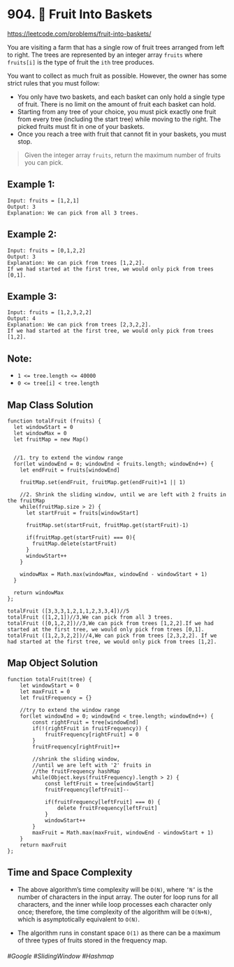 # 904. 🔎 Fruit Into Baskets

https://leetcode.com/problems/fruit-into-baskets/

You are visiting a farm that has a single row of fruit trees arranged from left to right. The trees are represented by an integer array `fruits` where `fruits[i]` is the type of fruit the `ith` tree produces.

You want to collect as much fruit as possible. However, the owner has some strict rules that you must follow:
- You only have two baskets, and each basket can only hold a single type of fruit. There is no limit on the amount of fruit each basket can hold.
- Starting from any tree of your choice, you must pick exactly one fruit from every tree (including the start tree) while moving to the right. The picked fruits must fit in one of your baskets.
- Once you reach a tree with fruit that cannot fit in your baskets, you must stop.

> Given the integer array `fruits`, return the maximum number of fruits you can pick.



## Example 1:
````
Input: fruits = [1,2,1]
Output: 3
Explanation: We can pick from all 3 trees.
````
## Example 2:
````
Input: fruits = [0,1,2,2]
Output: 3
Explanation: We can pick from trees [1,2,2].
If we had started at the first tree, we would only pick from trees [0,1].
````
## Example 3:
````
Input: fruits = [1,2,3,2,2]
Output: 4
Explanation: We can pick from trees [2,3,2,2].
If we had started at the first tree, we would only pick from trees [1,2].
```` 

## Note:

- `1 <= tree.length <= 40000`
- `0 <= tree[i] < tree.length`

## Map Class Solution
````
function totalFruit (fruits) {
  let windowStart = 0
  let windowMax = 0
  let fruitMap = new Map()

  
  //1. try to extend the window range
  for(let windowEnd = 0; windowEnd < fruits.length; windowEnd++) {
    let endFruit = fruits[windowEnd]
    
    fruitMap.set(endFruit, fruitMap.get(endFruit)+1 || 1)
    
    //2. Shrink the sliding window, until we are left with 2 fruits in the fruitMap
    while(fruitMap.size > 2) {
      let startFruit = fruits[windowStart]
      
      fruitMap.set(startFruit, fruitMap.get(startFruit)-1)
      
      if(fruitMap.get(startFruit) === 0){
        fruitMap.delete(startFruit)
      }
      windowStart++
    }
    
    windowMax = Math.max(windowMax, windowEnd - windowStart + 1)
  }
  
  return windowMax   
};

totalFruit ([3,3,3,1,2,1,1,2,3,3,4])//5
totalFruit ([1,2,1])//3,We can pick from all 3 trees.
totalFruit ([0,1,2,2])//3,We can pick from trees [1,2,2].If we had started at the first tree, we would only pick from trees [0,1].
totalFruit ([1,2,3,2,2])//4,We can pick from trees [2,3,2,2]. If we had started at the first tree, we would only pick from trees [1,2].
````
## Map Object Solution 
````
function totalFruit(tree) {
    let windowStart = 0
    let maxFruit = 0
    let fruitFrequency = {}
    
    //try to extend the window range
    for(let windowEnd = 0; windowEnd < tree.length; windowEnd++) {
        const rightFruit = tree[windowEnd]
        if(!(rightFruit in fruitFrequency)) {
            fruitFrequency[rightFruit] = 0
        }
        fruitFrequency[rightFruit]++
        
        //shrink the sliding window, 
        //until we are left with '2' fruits in 
        //the fruitFrequency hashMap
        while(Object.keys(fruitFrequency).length > 2) {
            const leftFruit = tree[windowStart]
            fruitFrequency[leftFruit]--
            
            if(fruitFrequency[leftFruit] === 0) {
                delete fruitFrequency[leftFruit]
            }
            windowStart++
        }
        maxFruit = Math.max(maxFruit, windowEnd - windowStart + 1)
    }   
    return maxFruit 
};
````

## Time and Space Complexity

- The above algorithm’s time complexity will be `O(N)`, where `‘N’` is the number of characters in the input array. The outer for loop runs for all characters, and the inner while loop processes each character only once; therefore, the time complexity of the algorithm will be `O(N+N)`, which is asymptotically equivalent to `O(N)`.

- The algorithm runs in constant space `O(1)` as there can be a maximum of three types of fruits stored in the frequency map.
###### #Google #SlidingWindow #Hashmap
